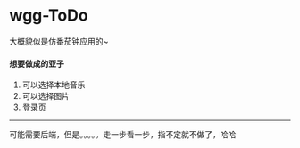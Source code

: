 # wgg-ToDo
大概貌似是仿番茄钟应用的~

#### **想要做成的亚子**

1. 可以选择本地音乐
2. 可以选择图片
3. 登录页

------

可能需要后端，但是。。。。。走一步看一步，指不定就不做了，哈哈

